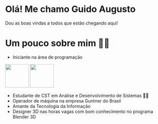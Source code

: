 # Olá! Me chamo Guido Augusto
Dou as boas vindas a todos que estão chegando aqui!
# Um pouco sobre mim 🙋‍♂️
- Iniciante na área de programação
  
 <img src="https://cdn.jsdelivr.net/gh/devicons/devicon@latest/icons/python/python-original-wordmark.svg" width="75" height="75" /> <img src="https://cdn.jsdelivr.net/gh/devicons/devicon@latest/icons/java/java-original-wordmark.svg" width="75" height="75" />
                          
- Estudante de CST em Análise e Desenvolvimento de Sistemas 🧑‍🎓 
- Operador de máquina na empresa Guntner do Brasil
- Amante da Tecnologia da Informação
- Designer 3D nas horas vagas com bom conhecimento no programa Blender 3D
